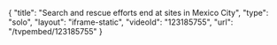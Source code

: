 {
    "title": "Search and rescue efforts end at sites in Mexico City",
    "type": "solo",
    "layout": "iframe-static",
    "videoId": "123185755",
    "url": "\/tvpembed\/123185755"
}